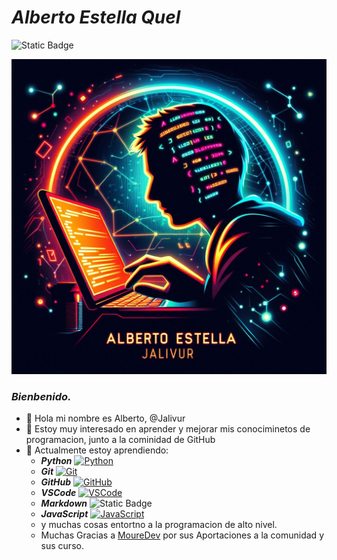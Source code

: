 # ***Alberto Estella Quel*** #
![Static Badge](https://img.shields.io/badge/Alberto_Estella-%40Jalivur-red)

![@Jalivur](Images/Logoderecha2.jpg)
### *Bienbenido.*
- 👋 Hola mi nombre es Alberto, @Jalivur
- 👀 Estoy muy interesado en aprender y mejorar mis conociminetos de programacion, junto a la cominidad de GitHub
- 🌱 Actualmente estoy aprendiendo:
    - ***Python*** [![Python](https://img.shields.io/badge/Python-blue?style=flat&logo=python&logoColor=yellow&labelColor=101010)]()
    <!-- ![logo python|5](Images/LogoPython.jpg) -->
    - ***Git*** [![Git](https://img.shields.io/badge/Git.-red?style=flat&logo=git&logoColor=red&labelColor=white)]()
    <!--  ![logo Git|5](Images/LogoGit.jpg) -->
    - ***GitHub*** [![GitHub](https://img.shields.io/badge/GitHub-black?style=flat&logo=github&logoColor=black&labelColor=white)]() 
    <!--  ![logo GitHub|5](Images/LogoGithub.jpg) -->
    - ***VSCode*** [![VSCode](https://img.shields.io/badge/Visual%20Studio%20Code-blue?style=flat&logo=Visual%20Studio%20Code&logoColor=blue&labelColor=white)]()
    - ***Markdown*** ![Static Badge](https://img.shields.io/badge/Markdown-white?style=flat%20&logo=Markdown&logoColor=white%20&labelColor=black)
    - ***JavaScript*** [![JavaScript](https://img.shields.io/badge/JavaScript-blue?style=flat&logo=javascript&logoColor=yellow&labelColor=black)]()
    - y muchas cosas entortno a la programacion de alto nivel.
    - Muchas Gracias a [MoureDev](https://github.com/mouredev) por sus Aportaciones a la comunidad y sus curso.

<!---![@Jalivur](Images/Logofrente2.jpg)
--->
<!---
Jalivur/Jalivur is a ✨ special ✨ repository because its `README.md` (this file) appears on your GitHub profile.
You can click the Preview link to take a look at your changes.
--->
